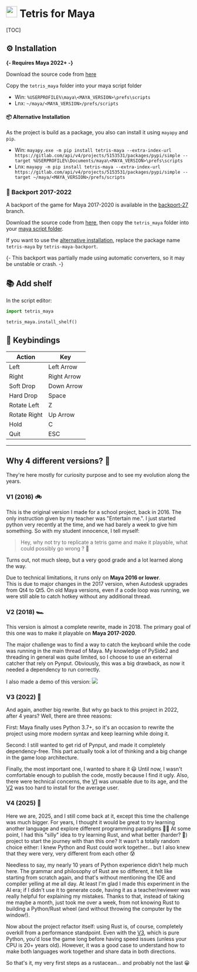 # <img src="resources/logo.png"  width="30" height="auto"> Tetris for Maya

[TOC]

## ⚙ Installation

**{- Requires Maya 2022+ -}**

Download the source code
from [here](https://gitlab.com/mathbou/TetrisMaya/-/archive/master/TetrisMaya-master.zip?path=tetris_maya)

Copy the `tetris_maya` folder into your maya script folder

- Win: `%USERPROFILE%\maya\<MAYA_VERSION>\prefs\scripts`
- Lnx: `~/maya/<MAYA_VERSION>/prefs/scripts`

#### 📦 Alternative Installation

As the project is build as a package, you also can install it using `mayapy` and `pip`.

- Win:
  `mayapy.exe -m pip install tetris-maya --extra-index-url https://gitlab.com/api/v4/projects/5153531/packages/pypi/simple --target %USERPROFILE%\Documents/maya\<MAYA_VERSION>\prefs\scripts`
- Lnx:
  `mayapy -m pip install tetris-maya --extra-index-url https://gitlab.com/api/v4/projects/5153531/packages/pypi/simple --target ~/maya/<MAYA_VERSION>/prefs/scripts`

### 🧙‍ Backport 2017-2022

A backport of the game for Maya 2017-2020 is available in
the [backport-27](https://gitlab.com/mathbou/TetrisMaya/-/tree/backport_27) branch.

Download the source code
from [here](https://gitlab.com/mathbou/TetrisMaya/-/archive/backport_27/TetrisMaya-backport_27.zip?path=tetris_maya),
then copy the `tetris_maya` folder into your [maya script folder](#installation).

If you want to use the [alternative installation](#alternative-installation), replace the package name `tetris-maya` by
`tetris-maya-backport`.

{- This backport was partially made using automatic converters, so it may be unstable or crash. -}

## 📚 Add shelf

In the script editor:

```python
import tetris_maya

tetris_maya.install_shelf()
```

## 🎹 Keybindings

| Action       | Key         |
|--------------|-------------|
| Left         | Left Arrow  | 
| Right        | Right Arrow | 
| Soft Drop    | Down Arrow  | 
| Hard Drop    | Space       | 
| Rotate Left  | Z           | 
| Rotate Right | Up Arrow    | 
| Hold         | C           | 
| Quit         | ESC         | 

---

## Why 4 different versions? 🤔

They're here mostly for curiosity purpose and to see my evolution along the years.

### V1 (2016) 🚲

This is the original version I made for a school project, back in 2016.
The only instruction given by my teacher was "Entertain me.". I just started python very recently at the time,
and we had barely a week to give him something. So with my student innocence, I tell myself:
> Hey, why not try to replicate a tetris game and make it playable, what could possibly go wrong ? 🤡

Turns out, not much sleep, but a very good grade and a lot learned along the way.

Due to technical limitations, it runs only on **Maya 2016 or lower**.  
This is due to major changes in the 2017 version, when Autodesk upgrades from Qt4 to Qt5.
On old Maya versions, even if a code loop was running, we were still able to catch hotkey without any additional thread.

### V2 (2018) 🏎️

This version is almost a complete rewrite, made in 2018.
The primary goal of this one was to make it playable on **Maya 2017-2020**.

The major challenge was to find a way to catch the keyboard while the code was running in the main thread of Maya.
My knowledge of PySide2 and threading in general was quite limited, so I choose to use an external catcher that rely on
Pynput.
Obviously, this was a big drawback, as now it needed a dependency to run correctly.

I also made a demo of this version:
[![](https://i.vimeocdn.com/video/690160903-08e3d87193b5eb570c2c877c1ef455a92e5eafcbd4e90138c4c6957e1db628ee-d)](https://vimeo.com/261212280)

### V3 (2022) 🚀

And again, another big rewrite. But why go back to this project in 2022, after 4 years? Well, there are three reasons:

First: Maya finally uses Python 3.7+, so it's an occasion to rewrite the project using more modern syntax and keep
learning while doing it.

Second: I still wanted to get rid of Pynput, and made it completely dependency-free.
This part actually took a lot of thinking and a big change in the game loop architecture.

Finally, the most important one, I wanted to share it 😃 Until now, I wasn't comfortable enough to publish the code,
mostly because I find it ugly.
Also, there were technical concerns, the [V1](#v1) was unusable due to its age,
and the [V2](#v2) was too hard to install for the average user.

### V4 (2025) 🦀

Here we are, 2025, and I still come back at it, except this time the challenge was much bigger.
For years, I thought it would be great to try learning another language and explore different programming paradigms 👨‍💻
At some point, I had this "silly" idea to try learning Rust, and what better (harder? 🤡) project to start the journey with than this one?
It wasn’t a totally random choice either: I knew Python and Rust could work together... but I also knew that they were very, very different from each other 😰

Needless to say, my nearly 10 years of Python experience didn’t help much here. The grammar and philosophy of Rust are
so different, it felt like starting from scratch again, and that's without mentioning the IDE and compiler yelling at me
all day.
At least I'm glad I made this experiment in the AI era; if I didn't use it to generate code, having it as a
teacher/reviewer was really helpful for explaining my mistakes. Thanks to that, instead of taking me maybe a month, 
just took me over a week, from not knowing Rust to building a Python/Rust wheel (and without throwing the computer by the window!).

Now about the project refactor itself: using Rust is, of course, completely overkill from a performance standpoint.
Even with the [V3](#v3), which is pure Python, you'd lose the game long before having speed issues (unless your CPU is
20+ years old).
However, it was a good case to understand how to make both languages work together and share data in both directions.

So that's it, my very first steps as a rustacean... and probably not the last 😀